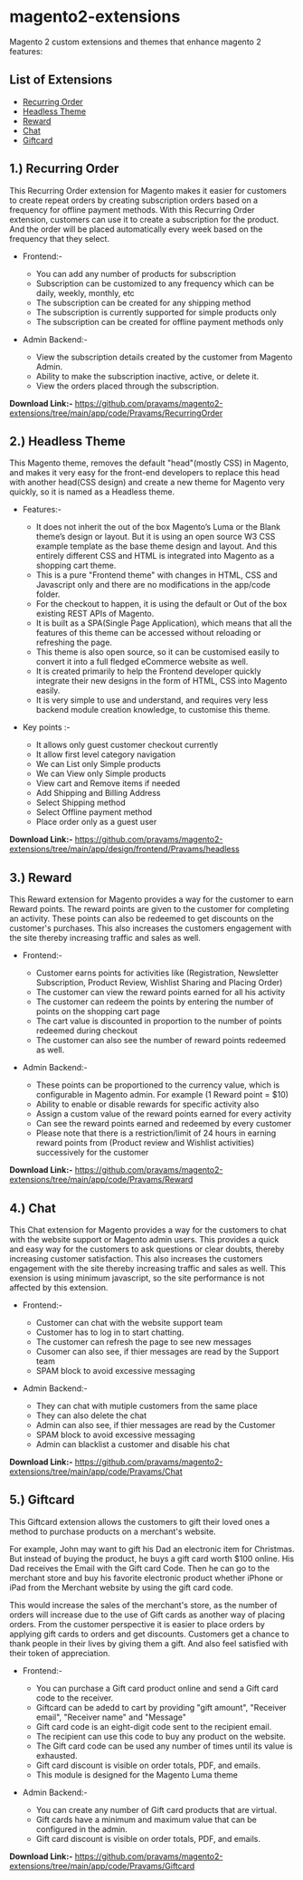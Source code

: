 # magento2-extensions
Magento 2 custom extensions and themes that enhance magento 2 features:

## List of Extensions

* [Recurring Order](#1-recurring-order)
* [Headless Theme](#2-headless-theme)
* [Reward](#3-reward)
* [Chat](#4-chat)
* [Giftcard](#5-giftcard)

## 1.) Recurring Order

This Recurring Order extension for Magento makes it easier for customers to create repeat orders by creating subscription orders based on a frequency for offline payment methods.  With this Recurring Order extension, customers can use it to create a subscription for the product. And the order will be placed automatically every week based on the frequency that they select.

* Frontend:-

    * You can add any number of products for subscription
    * Subscription can be customized to any frequency which can be daily, weekly, monthly, etc
    * The subscription can be created for any shipping method
    * The subscription is currently supported for simple products only
    * The subscription can be created for offline payment methods only
 
* Admin Backend:-

    * View the subscription details created by the customer from Magento Admin.
    * Ability to make the subscription inactive, active, or delete it.
    * View the orders placed through the subscription.

**Download Link:-** <https://github.com/pravams/magento2-extensions/tree/main/app/code/Pravams/RecurringOrder>


## 2.) Headless Theme

This Magento theme, removes the default "head"(mostly CSS) in Magento, and makes it very easy for the front-end developers to replace this head with another head(CSS design) and create a new theme for Magento very quickly, so it is named as a Headless theme.

* Features:-

    * It does not inherit the out of the box Magento’s Luma or the Blank theme’s design or layout. But it is using an open source W3 CSS example template as the base theme design and layout. And this entirely different CSS and HTML is integrated into Magento as a shopping cart theme.
    * This is a pure "Frontend theme" with changes in HTML, CSS and Javascript only and there are no modifications in the app/code folder.
    * For the checkout to happen, it is using the default or Out of the box existing REST APIs of Magento.
    * It is built as a SPA(Single Page Application), which means that all the features of this theme can be accessed without reloading or refreshing the page.
    * This theme is also open source, so it can be customised easily to convert it into a full fledged eCommerce website as well.
    * It is created primarily to help the Frontend developer quickly integrate their new designs in the form of HTML, CSS into Magento easily.
    * It is very simple to use and understand, and requires very less backend module creation knowledge, to customise this theme.
 
* Key points :-
    * It allows only guest customer checkout currently
    * It allow first level category navigation
    * We can List only Simple products
    * We can View only Simple products
    * View cart and Remove items if needed
    * Add Shipping and Billing Address 
    * Select Shipping method
    * Select Offline payment method
    * Place order only as a guest user


**Download Link:-** <https://github.com/pravams/magento2-extensions/tree/main/app/design/frontend/Pravams/headless>


## 3.) Reward

This Reward extension for Magento provides a way for the customer to earn Reward points. The reward points are given to the customer for completing an activity. These points can also be redeemed to get discounts on the customer's purchases. This also increases the customers engagement with the site thereby increasing traffic and sales as well.

* Frontend:-

    * Customer earns points for activities like (Registration, Newsletter Subscription, Product Review, Wishlist Sharing and Placing Order)
    * The customer can view the reward points earned for all his activity
    * The customer can redeem the points by entering the number of points on the shopping cart page
    * The cart value is discounted in proportion to the number of points redeemed during checkout    
    * The customer can also see the number of reward points redeemed as well.
 
* Admin Backend:-

    * These points can be proportioned to the currency value, which is configurable in Magento admin. For example (1 Reward point = $10)
    * Ability to enable or disable rewards for specific activity also
    * Assign a custom value of the reward points earned for every activity
    * Can see the reward points earned and redeemed by every customer
    * Please note that there is a restriction/limit of 24 hours in earning reward points from (Product review and Wishlist activities) successively for the customer

**Download Link:-** <https://github.com/pravams/magento2-extensions/tree/main/app/code/Pravams/Reward>

## 4.) Chat

This Chat extension for Magento provides a way for the customers to chat with the website support or Magento admin users. This provides a quick and easy way for the customers to ask questions or clear doubts, thereby increasing customer satisfaction. This also increases the customers engagement with the site thereby increasing traffic and sales as well. This exension is using minimum javascript, so the site performance is not affected by this extension.

* Frontend:-

    * Customer can chat with the website support team
    * Customer has to log in to start chatting.
    * The customer can refresh the page to see new messages
    * Cusomer can also see, if thier messages are read by the Support team
    * SPAM block to avoid excessive messaging

* Admin Backend:-

    * They can chat with mutiple customers from the same place
    * They can also delete the chat
    * Admin can also see, if thier messages are read by the Customer
    * SPAM block to avoid excessive messaging
    * Admin can blacklist a customer and disable his chat

**Download Link:-** <https://github.com/pravams/magento2-extensions/tree/main/app/code/Pravams/Chat>

## 5.) Giftcard

This Giftcard extension allows the customers to gift their loved ones a method to purchase products on a merchant's website.

For example, John may want to gift his Dad an electronic item for Christmas. But instead of buying the product, he buys a gift card worth $100 online. His Dad receives the Email with the Gift card Code. Then he can go to the merchant store and buy his favorite electronic product whether iPhone or iPad from the Merchant website by using the gift card code.

This would increase the sales of the merchant's store, as the number of orders will increase due to the use of Gift cards as another way of placing orders. From the customer perspective it is easier to place orders by applying gift cards to orders and get discounts. Customers get a chance to thank people in their lives by giving them a gift. And also feel satisfied with their token of appreciation.


* Frontend:-

    * You can purchase a Gift card product online and send a Gift card code to the receiver.
    * Giftcard can be adedd to cart by providing "gift amount", "Receiver email", "Receiver name" and "Message"
    * Gift card code is an eight-digit code sent to the recipient email.
    * The recipient can use this code to buy any product on the website.
    * The Gift card code can be used any number of times until its value is exhausted.
    * Gift card discount is visible on order totals, PDF, and emails.    
    * This module is designed for the Magento Luma theme
 
* Admin Backend:-

    * You can create any number of Gift card products that are virtual.
    * Gift cards have a minimum and maximum value that can be configured in the admin.
    * Gift card discount is visible on order totals, PDF, and emails.


**Download Link:-** <https://github.com/pravams/magento2-extensions/tree/main/app/code/Pravams/Giftcard>

